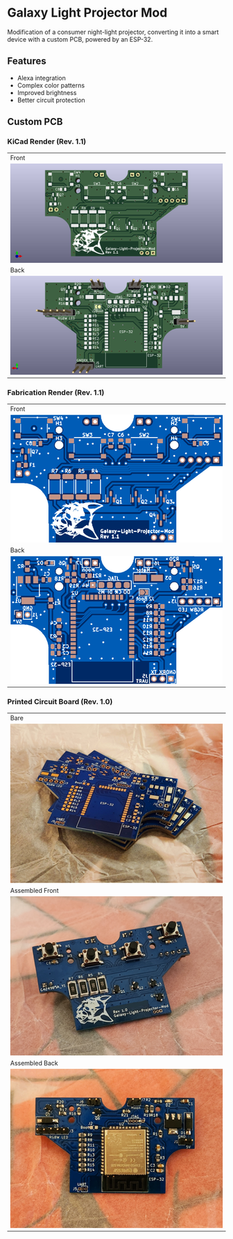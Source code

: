# Galaxy Light Projector Mod
Modification of a consumer night-light projector, converting it into a smart device with a custom PCB, powered by an ESP-32.

## Features
- Alexa integration
- Complex color patterns
- Improved brightness
- Better circuit protection

## Custom PCB

### KiCad Render (Rev. 1.1)
<table>
  <tr>
    <td>Front</td>
  </tr>
    <td><img src="PCB/Examples/Front.png"></td>
  </tr>
  <tr>
    <td>Back</td>
  </tr>
  <tr>
    <td><img src="PCB/Examples/Back.png"></td>
 </table>

 ### Fabrication Render (Rev. 1.1)
  <table>
    <tr>
      <td>Front</td>
    </tr>
      <td><img src="PCB/Examples/FabFront.jpg"></td>
    </tr>
    <tr>
      <td>Back</td>
    </tr>
    <tr>
      <td><img src="PCB/Examples/FabBack.jpg"></td>
    </table>

### Printed Circuit Board (Rev. 1.0)
<table>
  <tr>
    <td>Bare</td>
  </tr>
    <td><img src="PCB/Examples/PCB_Stack.jpg"></td>
  <tr>
    <td>Assembled Front</td>
  </tr>
    <td><img src="PCB/Examples/PCBFront.jpg"></td>
  </tr>
  <tr>
    <td>Assembled Back</td>
  </tr>
  <tr>
    <td><img src="PCB/Examples/PCBBack.jpg"></td>
 </table>